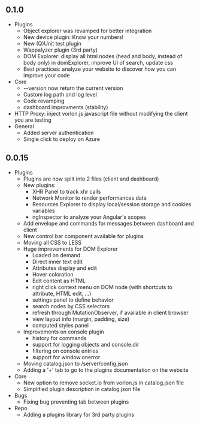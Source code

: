 ## 0.1.0

- Plugins
	- Object explorer was revamped for better integration
	- New device plugin: Know your numbers!
	- New (Q)Unit test plugin
	- Wappalyzer plugin (3rd party)
	- DOM Explorer: display all html nodes (head and body, instead of body only) in domExplorer, improve UI of search, update css
	- Best practices: analyze your website to discover how you can improve your code
- Core
	- --version now return the current version
	- Custom log path and log level
	- Code revamping
	- dashboard improvments (stability)
- HTTP Proxy: inject vorlon.js javascript file without modifying the client you are testing
- General
	- Added server authentication
	- Single click to deploy on Azure

## 0.0.15

- Plugins
    - Plugins are now split into 2 files (client and dashboard)
	- New plugins: 
		- XHR Panel to track xhr calls
		- Network Monitor to render performances data
		- Resources Explorer to display local/session storage and cookies variables
		- ngInspector to analyze your Angular's scopes
	- Add envelope and commands for messages between dashboard and client
	- New control bar component available for plugins
	- Moving all CSS to LESS
	- Huge improvements for DOM Explorer
		- Loaded on demand
		- Direct inner text edit
		- Attributes display and edit
		- Hover coloration
		- Edit content as HTML
		- right click context menu on DOM node (with shortcuts to attribute, HTML edit, ...)
		- settings panel to define behavior
		- search nodes by CSS selectors
		- refresh through MutationObserver, if available in client browser
		- view layout info (margin, padding, size)
		- computed styles panel 
	- Improvements on console plugin
		- history for commands
		- support for logging objects and console.dir
		- filtering on console entries
		- support for window.onerror
	- Moving catalog.json to /server/config.json
	- Adding a '+' tab to go to the plugins documentation on the website
- Core
	- New option to remove socket.io from vorlon.js in catalog.json file
	- Simplified plugin description in catalog.json file
- Bugs
	- Fixing bug preventing tab between plugins
- Repo
	- Adding a plugins library for 3rd party plugins
